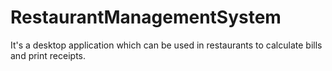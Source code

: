 # RestaurantManagementSystem
It's a desktop application which can be used in restaurants to calculate bills and print receipts.
